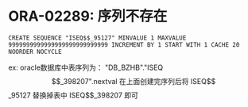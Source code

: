 # ORA-02289: 序列不存在
```oracle
CREATE SEQUENCE "ISEQ$$_95127" MINVALUE 1 MAXVALUE 9999999999999999999999999999 INCREMENT BY 1 START WITH 1 CACHE 20 NOORDER NOCYCLE
```

ex:
oracle数据库中表序列为：  "DB_BZHB"."ISEQ$$_398207".nextval 
在上面创建完序列后将 ISEQ$$_95127 替换掉表中 ISEQ$$_398207 即可
